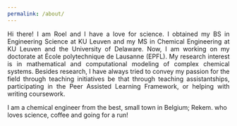 ```yaml
---
permalink: /about/
---
```


<div style="text-align: justify">

Hi there! I am Roel and I have a love for science. I obtained my BS in Engineering Science at KU Leuven and my MS in Chemical Engineering at KU Leuven and the University of Delaware. Now, I am working on my doctorate at École polytechnique de Lausanne (EPFL). My research interest is in mathematical and computational modeling of complex chemical systems. Besides research, I have always tried to convey my passion for the field through teaching initiatives be that through teaching assistantships, participating in the Peer Assisted Learning Framework, or helping with writing coursework.
<br>

</div>

I am a chemical engineer from the best, small town in Belgium; Rekem. who loves science, coffee and going for a run!
